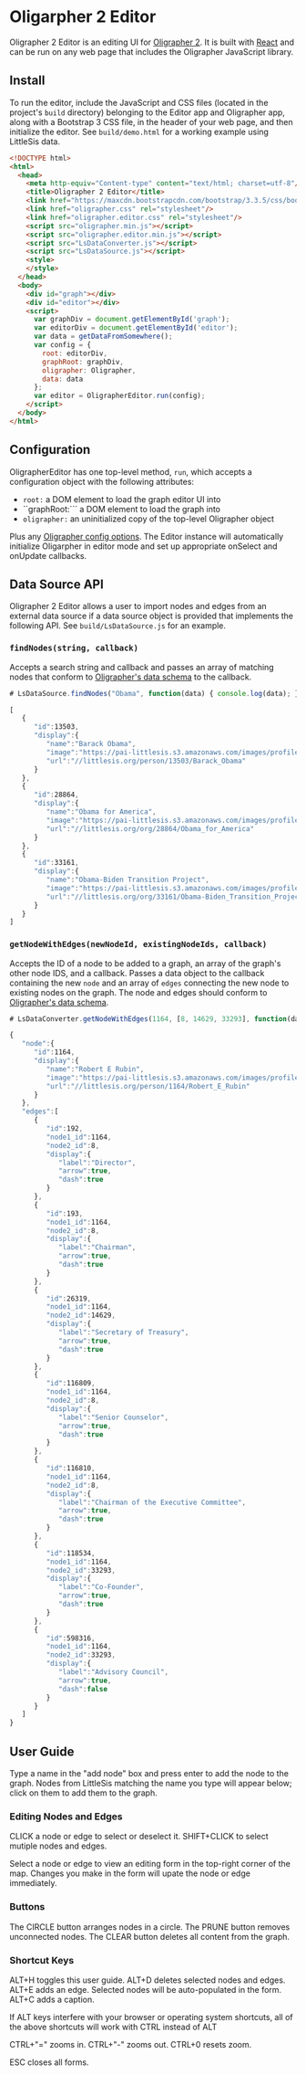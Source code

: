 # Oligarpher 2 Editor

Oligrapher 2 Editor is an editing UI for [Oligrapher 2](https://github.com/skomputer/oligrapher2/). It is built with [React](https://facebook.github.io/react/) and can be run on any web page that includes the Oligrapher JavaScript library.

Install
-------

To run the editor, include the JavaScript and CSS files (located in the project's ```build``` directory) belonging to the Editor app and Oligrapher app, along with a Bootstrap 3 CSS file, in the header of your web page, and then initialize the editor. See ```build/demo.html``` for a working example using LittleSis data.

```html
<!DOCTYPE html>
<html>
  <head>
    <meta http-equiv="Content-type" content="text/html; charset=utf-8"/><meta charset="UTF-8">
    <title>Oligrapher 2 Editor</title>
    <link href="https://maxcdn.bootstrapcdn.com/bootstrap/3.3.5/css/bootstrap.min.css" rel="stylesheet"/>
    <link href="oligrapher.css" rel="stylesheet"/>
    <link href="oligrapher.editor.css" rel="stylesheet"/>
    <script src="oligrapher.min.js"></script>
    <script src="oligrapher.editor.min.js"></script>
    <script src="LsDataConverter.js"></script>
    <script src="LsDataSource.js"></script>
    <style>
    </style>
  </head>
  <body>
    <div id="graph"></div>
    <div id="editor"></div>
    <script>
      var graphDiv = document.getElementById('graph');
      var editorDiv = document.getElementById('editor');
      var data = getDataFromSomewhere();
      var config = {
        root: editorDiv,
        graphRoot: graphDiv,
        oligrapher: Oligrapher,
        data: data
      };
      var editor = OligrapherEditor.run(config);
    </script>
  </body>
</html>
```

Configuration
-------------

OligrapherEditor has one top-level method, ```run```, which accepts a configuration object with the following attributes:

- ```root:``` a DOM element to load the graph editor UI into
- ``graphRoot:``` a DOM element to load the graph into
- ```oligrapher:``` an uninitialized copy of the top-level Oligrapher object

Plus any [Oligrapher config options](https://github.com/skomputer/oligrapher2#api). The Editor instance will automatically initialize Oligarpher in editor mode and set up appropriate onSelect and onUpdate callbacks.

Data Source API
---------------

Oligrapher 2 Editor allows a user to import nodes and edges from an external data source if a data source object is provided that implements the following API. See ```build/LsDataSource.js``` for an example.

### ```findNodes(string, callback)```

Accepts a search string and callback and passes an array of matching nodes that conform to [Oligrapher's data schema](https://github.com/skomputer/oligrapher2#data-schema) to the callback.

```javascript
# LsDataSource.findNodes("Obama", function(data) { console.log(data); });

[
   {
      "id":​13503,
      "display":{
         "name":"Barack Obama",
         "image":"https://pai-littlesis.s3.amazonaws.com/images/profile/2c2e1b363acea6f97c4777ba1b1e303bb40e9662_1226040406.png",
         "url":"//littlesis.org/person/13503/Barack_Obama"
      }
   },
   {
      "id":​28864,
      "display":{
         "name":"Obama for America",
         "image":"https://pai-littlesis.s3.amazonaws.com/images/profile/a6ea3841388fa7908bdc92a5f9dceb184c6f2f4c_1229656735.png",
         "url":"//littlesis.org/org/28864/Obama_for_America"
      }
   },
   {
      "id":​33161,
      "display":{
         "name":"Obama-Biden Transition Project",
         "image":"https://pai-littlesis.s3.amazonaws.com/images/profile/49bd7c70dc456761978760dee5c95620e2474c38_1227291427.png",
         "url":"//littlesis.org/org/33161/Obama-Biden_Transition_Project"
      }
   }
]
```

### ```getNodeWithEdges(newNodeId, existingNodeIds, callback)```

Accepts the ID of a node to be added to a graph, an array of the graph's other node IDS, and a callback. Passes a data object to the callback containing the new ```node``` and an array of ```edges``` connecting the new node to existing nodes on the graph. The node and edges should conform to [Oligrapher's data schema](https://github.com/skomputer/oligrapher2#data-schema).

```javascript
# LsDataConverter.getNodeWithEdges(1164, [8, 14629, 33293], function(data) { console.log(data); });

{
   "node":{
      "id":​1164,
      "display":{
         "name":"Robert E Rubin",
         "image":"https://pai-littlesis.s3.amazonaws.com/images/profile/7b849b0b7ae17426cd4a2823be9ba2fcea730894_1364323240.png",
         "url":"//littlesis.org/person/1164/Robert_E_Rubin"
      }
   },
   "edges":[
      {
         "id":​192,
         "node1_id":​1164,
         "node2_id":​8,
         "display":{
            "label":"Director",
            "arrow":true,
            "dash":true
         }
      },
      {
         "id":​193,
         "node1_id":​1164,
         "node2_id":​8,
         "display":{
            "label":"Chairman",
            "arrow":true,
            "dash":true
         }
      },
      {
         "id":​26319,
         "node1_id":​1164,
         "node2_id":​14629,
         "display":{
            "label":"Secretary of Treasury",
            "arrow":true,
            "dash":true
         }
      },
      {
         "id":​116809,
         "node1_id":​1164,
         "node2_id":​8,
         "display":{
            "label":"Senior Counselor",
            "arrow":true,
            "dash":true
         }
      },
      {
         "id":​116810,
         "node1_id":​1164,
         "node2_id":​8,
         "display":{
            "label":"Chairman of the Executive Committee",
            "arrow":true,
            "dash":true
         }
      },
      {
         "id":​118534,
         "node1_id":​1164,
         "node2_id":​33293,
         "display":{
            "label":"Co-Founder",
            "arrow":true,
            "dash":true
         }
      },
      {
         "id":​598316,
         "node1_id":​1164,
         "node2_id":​33293,
         "display":{
            "label":"Advisory Council",
            "arrow":true,
            "dash":false
         }
      }
   ]
}
```

User Guide
----------

Type a name in the "add node" box and press enter to add the node to the graph. Nodes from LittleSis matching the name you type will appear below; click on them to add them to the graph.

### Editing Nodes and Edges

CLICK a node or edge to select or deselect it.
SHIFT+CLICK to select mutiple nodes and edges.

Select a node or edge to view an editing form in the top-right corner of the map. Changes you make in the form will upate the node or edge immediately.

### Buttons

The CIRCLE button arranges nodes in a circle.
The PRUNE button removes unconnected nodes.
The CLEAR button deletes all content from the graph.

### Shortcut Keys

ALT+H toggles this user guide.
ALT+D deletes selected nodes and edges.
ALT+E adds an edge. Selected nodes will be auto-populated in the form.
ALT+C adds a caption.

If ALT keys interfere with your browser or operating system shortcuts, all of the above shortcuts will work with CTRL instead of ALT

CTRL+"=" zooms in.
CTRL+"-" zooms out.
CTRL+0 resets zoom.

ESC closes all forms.

